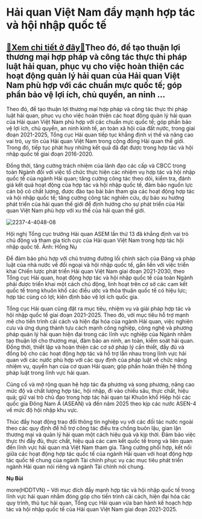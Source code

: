Hải quan Việt Nam đẩy mạnh hợp tác và hội nhập quốc tế
======================================================

[:gift:Xem chi tiết ở đây:gift:](https://hddtvn.com/hai-quan-viet-nam-day-manh-hop-tac-va-hoi-nhap-quoc-te/)Theo đó, để tạo thuận lợi thương mại hợp pháp và công tác thực thi pháp luật hải quan, phục vụ cho việc hoàn thiện các hoạt động quản lý hải quan của Hải quan Việt Nam phù hợp với các chuẩn mực quốc tế; góp phần bảo vệ lợi ích, chủ quyền, an ninh …
--------------------------------------------------------------------------------------------------------------------------------------------------------------------------------------------------------------------------------------------------------


Theo đó, để tạo thuận lợi thương mại hợp pháp và công tác thực thi pháp luật hải quan, phục vụ cho việc hoàn thiện các hoạt động quản lý hải quan của Hải quan Việt Nam phù hợp với các chuẩn mực quốc tế; góp phần bảo vệ lợi ích, chủ quyền, an ninh kinh tế, an toàn xã hội của đất nước, trong giai đoạn 2021-2025, Tổng cục Hải quan tiếp tục khẳng định vị thế và nâng cao vai trò, uy tín của Hải quan Việt Nam trong cộng đồng Hải quan thế giới. Trong đó, tiếp tục phát huy những kết quả đã đạt được trong hợp tác và hội nhập quốc tế giai đoạn 2016-2020.


Đồng thời, tăng cường trách nhiệm của lãnh đạo các cấp và CBCC trong toàn Ngành đối với việc tổ chức thực hiện các nhiệm vụ hợp tác và hội nhập quốc tế của ngành Hải quan; tăng cường công tác theo dõi, kiểm tra, đánh giá kết quả hoạt động của hợp tác và hội nhập quốc tế, đảm bảo nguồn lực cán bộ có chất lượng, được đào tạo bài bản tham gia các hoạt động hợp tác và hội nhập quốc tế; tăng cường công tác nghiên cứu, dự báo xu hướng phát triển của hải quan thế giới để định hướng cho sự phát triển của Hải quan Việt Nam phù hợp với xu thế của hải quan thế giới.





![2237-4-4048-08](https://hddtvn.com/wp-content/uploads/2021/01/2237_4-4048_08.jpg "Hội nghị Tổng cục trưởng Hải quan ASEM lần thứ 13 đã khẳng định vai trò chủ động và tham gia tích cực của Hải quan Việt Nam trong hợp tác hội nhập quốc tế. 	 	Ảnh: Hồng Nụ")


Hội nghị Tổng cục trưởng Hải quan ASEM lần thứ 13 đã khẳng định vai trò chủ động và tham gia tích cực của Hải quan Việt Nam trong hợp tác hội nhập quốc tế. Ảnh: Hồng Nụ



Để đảm bảo phù hợp với chủ trương đường lối chính sách của Đảng và pháp luật của nhà nước về đối ngoại và hội nhập quốc tế, gắn liền với việc triển khai Chiến lược phát triển Hải quan Việt Nam giai đoạn 2021-2030, theo Tổng cục Hải quan, hoạt động hợp tác và hội nhập quốc tế của toàn Ngành phải được triển khai một cách chủ động, linh hoạt trên cơ sở các cam kết quốc tế trong khuôn khổ các điều ước và thỏa thuận quốc tế có hiệu lực; hợp tác cùng có lợi; kiên định bảo vệ lợi ích quốc gia.


Tổng cục Hải quan cũng đặt ra mục tiêu, nhiệm vụ và giải pháp hợp tác và hội nhập quốc tế giai đoạn 2021-2025. Theo đó, với mục tiêu hỗ trợ mạnh mẽ cho tiến trình cải cách và hiện đại hóa của ngành Hải quan, việc nghiên cưu và ứng dụng thành tựu cách mạnh công nghiệp, công nghệ và phương pháp quản lý hải quan hiện đại trong các lĩnh vực nghiệp của Ngành nhằm tạo thuận lợi cho thương mại, đảm bảo an ninh, an toàn, kiểm soát hải quan. Đồng thời, thiết lập và hoàn thiện các cơ sở pháp lý cần thiết, đầy đủ và đồng bộ cho các hoạt động hợp tác và hỗ trợ lẫn nhau trong lĩnh vực hải quan với các nước phù hợp với các quy định của pháp luật về chức năng nhiệm vụ, quyền hạn của cơ quan Hải quan; góp phần hoàn thiện hệ thống pháp luật trong lĩnh vực hải quan.


Củng cố và mở rộng quan hệ hợp tác đa phương và song phương, nâng cao mức độ và chất lượng hợp tác, hội nhập, đi vào chiều sâu, thực chất, hiệu quả; giữ vai trò chủ đạo trong hợp tác hải quan tại Khuôn khổ Hiệp hội các quốc gia Đông Nam Á (ASEAN) và đến năm 2025 theo kịp các nước ASEN-4 về mức độ hội nhập khu vực.


Thúc đẩy hoạt động trao đổi thông tin nghiệp vụ với các đối tác nước ngoài theo các quy định để hỗ trợ công tác điều tra chống buôn lậu, gian lận thương mại và quản lý hải quan một cách hiệu quả và kịp thời. Đảm bảo việc thực thi đầy đủ, thực chất, hiệu quả các cam kết quốc tế trong và liên quan đến lĩnh vực hải quan mà Việt Nam tham gia. Tăng cường phối hợp, kết nối giữa các hoạt động hợp tác quốc tế của ngành Hải quan với hoạt động hợp tác quốc tế chung của ngành Tài chính phục vụ các mục tiêu phát triển ngành Hải quan nói riêng và ngành Tài chính nói chung.




**Nụ Bùi**



more(HDDTVN) – Với mục đích đẩy mạnh hợp tác và hội nhập quốc tế trong lĩnh vực hải quan nhằm đóng góp cho tiến trình cải cách, hiện đại hóa các quy trình, thủ tục hải quan, Tổng cục Hải quan vừa ban hành kế hoạch hợp tác và hội nhập quốc tế của Hải quan Việt Nam giai đoạn 2021-2025.


